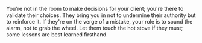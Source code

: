 You're not in the room to make decisions for your client; you're there to validate their choices. They bring you in not to undermine their authority but to reinforce it. If they're on the verge of a mistake, your role is to sound the alarm, not to grab the wheel. Let them touch the hot stove if they must; some lessons are best learned firsthand.